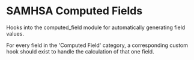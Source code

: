 # SAMHSA Computed Fields

Hooks into the computed_field module for automatically generating field values.

For every field in the 'Computed Field' category, a corresponding custom hook
should exist to handle the calculation of that one field.
